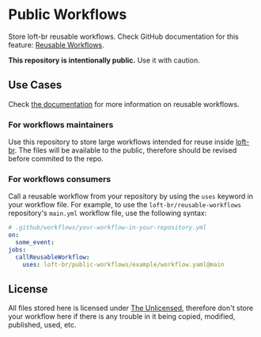 # Public Workflows

Store loft-br reusable workflows. Check GitHub documentation for this feature: [Reusable Workflows](https://docs.github.com/en/actions/using-workflows/reusing-workflows).

**This repository is intentionally public.** Use it with caution.

## Use Cases

Check [the documentation](https://docs.github.com/en/actions/using-workflows/reusing-workflows) for more information on reusable workflows.

### For workflows maintainers

Use this repository to store large workflows intended for reuse inside [loft-br](https://github.com/loft-br). The files will be available to the public, therefore should be revised before commited to the repo.

### For workflows consumers

Call a reusable workflow from your repository by using the `uses` keyword in your workflow file. For example, to use the `loft-br/reusable-workflows` repository's `main.yml` workflow file, use the following syntax:

```yaml
# .github/workflows/your-workflow-in-your-repository.yml
on:
  some_event:
jobs:
  callReusableWorkflow:
    uses: loft-br/public-workflows/example/workflow.yaml@main
```

## License

All files stored here is licensed under [The Unlicensed](https://github.com/loft-br/public-workflows/blob/main/LICENSE), therefore don't store your workflow here if there is any trouble in it being copied, modified, published, used, etc.
